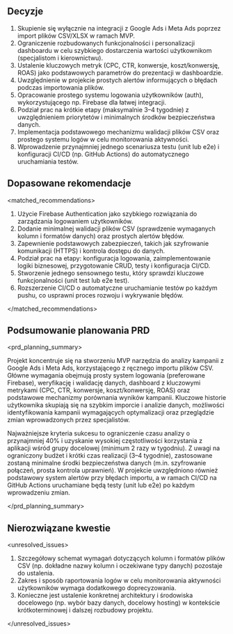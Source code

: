 
## Decyzje

<decisions>

1. Skupienie się wyłącznie na integracji z Google Ads i Meta Ads poprzez import plików CSV/XLSX w ramach MVP.
2. Ograniczenie rozbudowanych funkcjonalności i personalizacji dashboardu w celu szybkiego dostarczenia wartości użytkownikom (specjalistom i kierownictwu).
3. Ustalenie kluczowych metryk (CPC, CTR, konwersje, koszt/konwersję, ROAS) jako podstawowych parametrów do prezentacji w dashboardzie.
4. Uwzględnienie w projekcie prostych alertów informujących o błędach podczas importowania plików.
5. Opracowanie prostego systemu logowania użytkowników (auth), wykorzystującego np. Firebase dla łatwej integracji.
6. Podział prac na krótkie etapy (maksymalnie 3–4 tygodnie) z uwzględnieniem priorytetów i minimalnych środków bezpieczeństwa danych.
7. Implementacja podstawowego mechanizmu walidacji plików CSV oraz prostego systemu logów w celu monitorowania aktywności.
8. Wprowadzenie przynajmniej jednego scenariusza testu (unit lub e2e) i konfiguracji CI/CD (np. GitHub Actions) do automatycznego uruchamiania testów.

</decisions>

## Dopasowane rekomendacje

<matched_recommendations>

1. Użycie Firebase Authentication jako szybkiego rozwiązania do zarządzania logowaniem użytkowników.
2. Dodanie minimalnej walidacji plików CSV (sprawdzenie wymaganych kolumn i formatów danych) oraz prostych alertów błędów.
3. Zapewnienie podstawowych zabezpieczeń, takich jak szyfrowanie komunikacji (HTTPS) i kontrola dostępu do danych.
4. Podział prac na etapy: konfiguracja logowania, zaimplementowanie logiki biznesowej, przygotowanie CRUD, testy i konfiguracja CI/CD.
5. Stworzenie jednego sensownego testu, który sprawdzi kluczowe funkcjonalności (unit test lub e2e test).
6. Rozszerzenie CI/CD o automatyczne uruchamianie testów po każdym pushu, co usprawni proces rozwoju i wykrywanie błędów.

</matched_recommendations>

## Podsumowanie planowania PRD

<prd_planning_summary>

Projekt koncentruje się na stworzeniu MVP narzędzia do analizy kampanii z Google Ads i Meta Ads, korzystającego z ręcznego importu plików CSV. Główne wymagania obejmują prosty system logowania (preferowane Firebase), weryfikację i walidację danych, dashboard z kluczowymi metrykami (CPC, CTR, konwersje, koszt/konwersję, ROAS) oraz podstawowe mechanizmy porównania wyników kampanii. Kluczowe historie użytkownika skupiają się na szybkim imporcie i analizie danych, możliwości identyfikowania kampanii wymagających optymalizacji oraz przeglądzie zmian wprowadzonych przez specjalistów.

Najważniejsze kryteria sukcesu to ograniczenie czasu analizy o przynajmniej 40% i uzyskanie wysokiej częstotliwości korzystania z aplikacji wśród grupy docelowej (minimum 2 razy w tygodniu). Z uwagi na ograniczony budżet i krótki czas realizacji (3–4 tygodnie), zastosowane zostaną minimalne środki bezpieczeństwa danych (m.in. szyfrowanie połączeń, prosta kontrola uprawnień). W projekcie uwzględniono również podstawowy system alertów przy błędach importu, a w ramach CI/CD na GitHub Actions uruchamiane będą testy (unit lub e2e) po każdym wprowadzeniu zmian.

</prd_planning_summary>

## Nierozwiązane kwestie

<unresolved_issues>

1. Szczegółowy schemat wymagań dotyczących kolumn i formatów plików CSV (np. dokładne nazwy kolumn i oczekiwane typy danych) pozostaje do ustalenia.
2. Zakres i sposób raportowania logów w celu monitorowania aktywności użytkowników wymaga dodatkowego doprecyzowania.
3. Konieczne jest ustalenie konkretnej architektury i środowiska docelowego (np. wybór bazy danych, docelowy hosting) w kontekście krótkoterminowej i dalszej rozbudowy projektu.

</unresolved_issues>